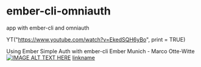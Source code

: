 ember-cli-omniauth
==================

app with ember-cli and omniauth


YT("https://www.youtube.com/watch?v=EkedSQH6yBo", print = TRUE)

Using Ember Simple Auth with ember-cli Ember Munich - Marco Otte-Witte
[![IMAGE ALT TEXT HERE](http://img.youtube.com/vi/YOUTUBE_VIDEO_ID_HERE/0.jpg)](https://www.youtube.com/watch?v=EkedSQH6yBo)
[linkname](https://www.youtube.com/watch?v=EkedSQH6yBo)
